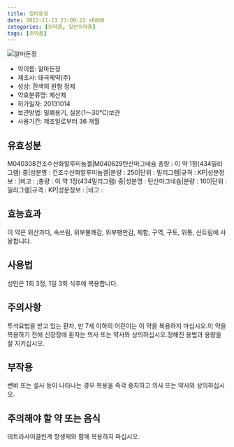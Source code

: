 ```yaml
---
title: 알마돈정
date: 2022-11-13 23:09:22 +0800
categories: [의약품, 일반의약품]
tags: [의약품]
---
```

![알마돈정](https://nedrug.mfds.go.kr/pbp/cmn/itemImageDownload/147426790493000096)

- 약이름: 알마돈정
- 제조사: 태극제약(주)
- 성상: 흰색의 원형 정제
- 약효분류명: 제산제
- 허가일자: 20131014
- 보관방법: 밀폐용기, 실온(1～30℃)보관
- 사용기간: 제조일로부터 36 개월
## 유효성분
M040308건조수산화알루미늄겔|M040629탄산마그네슘
총량 : 이 약 1정(434밀리그램) 중|성분명 : 건조수산화알루미늄겔|분량 : 250|단위 : 밀리그램|규격 : KP|성분정보 : |비고 : ;총량 : 이 약 1정(434밀리그램) 중|성분명 : 탄산마그네슘|분량 : 160|단위 : 밀리그램|규격 : KP|성분정보 : |비고 :
## 효능효과
이 약은 위산과다, 속쓰림, 위부불쾌감, 위부팽만감, 체함, 구역, 구토, 위통, 신트림에 사용합니다.
## 사용법
성인은 1회 3정, 1일 3회 식후에 복용합니다.
## 주의사항
투석요법을 받고 있는 환자, 만 7세 이하의 어린이는 이 약을 복용하지 마십시오.이 약을 복용하기 전에 신장장애 환자는 의사 또는 약사와 상의하십시오.정해진 용법과 용량을 잘 지키십시오.
## 부작용
변비 또는 설사 등이 나타나는 경우 복용을 즉각 중지하고 의사 또는 약사와 상의하십시오.
## 주의해야 할 약 또는 음식
테트라사이클린계 항생제와 함께 복용하지 마십시오.
